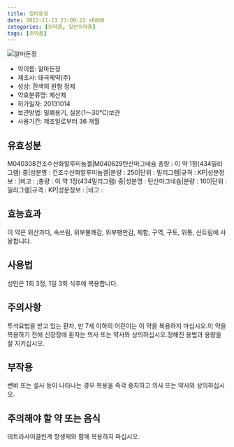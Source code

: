 ```yaml
---
title: 알마돈정
date: 2022-11-13 23:09:22 +0800
categories: [의약품, 일반의약품]
tags: [의약품]
---
```

![알마돈정](https://nedrug.mfds.go.kr/pbp/cmn/itemImageDownload/147426790493000096)

- 약이름: 알마돈정
- 제조사: 태극제약(주)
- 성상: 흰색의 원형 정제
- 약효분류명: 제산제
- 허가일자: 20131014
- 보관방법: 밀폐용기, 실온(1～30℃)보관
- 사용기간: 제조일로부터 36 개월
## 유효성분
M040308건조수산화알루미늄겔|M040629탄산마그네슘
총량 : 이 약 1정(434밀리그램) 중|성분명 : 건조수산화알루미늄겔|분량 : 250|단위 : 밀리그램|규격 : KP|성분정보 : |비고 : ;총량 : 이 약 1정(434밀리그램) 중|성분명 : 탄산마그네슘|분량 : 160|단위 : 밀리그램|규격 : KP|성분정보 : |비고 :
## 효능효과
이 약은 위산과다, 속쓰림, 위부불쾌감, 위부팽만감, 체함, 구역, 구토, 위통, 신트림에 사용합니다.
## 사용법
성인은 1회 3정, 1일 3회 식후에 복용합니다.
## 주의사항
투석요법을 받고 있는 환자, 만 7세 이하의 어린이는 이 약을 복용하지 마십시오.이 약을 복용하기 전에 신장장애 환자는 의사 또는 약사와 상의하십시오.정해진 용법과 용량을 잘 지키십시오.
## 부작용
변비 또는 설사 등이 나타나는 경우 복용을 즉각 중지하고 의사 또는 약사와 상의하십시오.
## 주의해야 할 약 또는 음식
테트라사이클린계 항생제와 함께 복용하지 마십시오.
